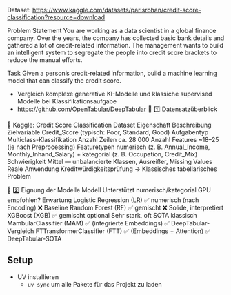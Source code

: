 Dataset: https://www.kaggle.com/datasets/parisrohan/credit-score-classification?resource=download

Problem Statement
You are working as a data scientist in a global finance company. Over the years, the company has collected basic bank details and gathered a lot of credit-related information. The management wants to build an intelligent system to segregate the people into credit score brackets to reduce the manual efforts.

Task
Given a person’s credit-related information, build a machine learning model that can classify the credit score.

- Vergleich komplexe generative KI-Modelle und klassiche supervised Modelle bei Klassifikationsaufgabe
- https://github.com/OpenTabular/DeepTabular
🧾 1️⃣ Datensatzüberblick

📂 Kaggle: Credit Score Classification Dataset
Eigenschaft
Beschreibung
Zielvariable
Credit_Score (typisch: Poor, Standard, Good)
Aufgabentyp
Multiclass-Klassifikation
Anzahl Zeilen
ca. 28 000
Anzahl Features
~18–25 (je nach Preprocessing)
Featuretypen
numerisch (z. B. Annual_Income, Monthly_Inhand_Salary) + kategorial (z. B. Occupation, Credit_Mix)
Schwierigkeit
Mittel — unbalancierte Klassen, Ausreißer, Missing Values
Reale Anwendung
Kreditwürdigkeitsprüfung → Klassisches tabellarisches Problem

🧰 2️⃣ Eignung der Modelle
Modell
Unterstützt numerisch/kategorial
GPU empfohlen?
Erwartung
Logistic Regression (LR)
✅ numerisch (nach Encoding)
❌
Baseline
Random Forest (RF)
✅ gemischt
❌
Solide, interpretiert
XGBoost (XGB)
✅ gemischt
optional
Sehr stark, oft SOTA klassisch
MambularClassifier (MAM)
✅ (integrierte Embeddings)
✅
DeepTabular-Vergleich
FTTransformerClassifier (FTT)
✅ (Embeddings + Attention)
✅
DeepTabular-SOTA

## Setup
- UV installieren
    - `uv sync` um alle Pakete für das Projekt zu laden